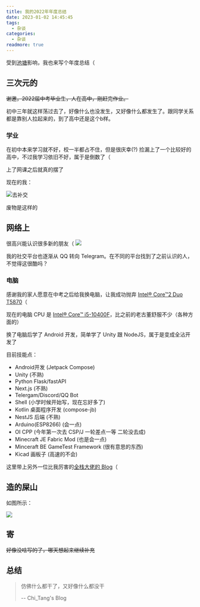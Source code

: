 ```yaml
---
title: 我的2022年年度总结
date: 2023-01-02 14:45:45
tags:
  - 杂谈
categories:
  - 杂谈
readmore: true
---
```


受到[池塘](https://blog.chitang.dev/posts/2022-year/)影响，我也来写个年度总结（

<!--more-->

## 三次元的
~~谢邀，2022届中考毕业生，人在高中，刚赶完作业。~~

初中三年就这样荡过去了，好像什么也没发生，又好像什么都发生了。跟同学关系都是靠别人拉起来的，到了高中还是这个b样。

### 学业
在初中本来学习就不好，校一半都占不住，但是很庆幸(?) 捡漏上了一个比较好的高中，不过我学习依旧不好，属于是倒数了（

上了网课之后就真的摆了

现在的我：

![去补交](https://pcos.zyglq.cn/Screenshot_20230102_150008.jpg)

废物是这样的

## 网络上

很高兴能认识很多新的朋友（
![](https://pcos.zyglq.cn/Screenshot_20230102_150318.png)

我的社交平台也逐渐从 QQ 转向 Telegram。在不同的平台找到了之前认识的人，不觉得这很酷吗？

### 电脑
感谢我的家人愿意在中考之后给我换电脑，让我成功抛弃 [Intel® Core™2 Duo T5870](https://www.intel.com/content/www/us/en/products/sku/37034/intel-core2-duo-processor-t5870-2m-cache-2-00-ghz-800-mhz-fsb/specifications.html)（

现在的电脑 CPU 是 [Intel® Core™ i5-10400F](https://www.intel.com/content/www/us/en/products/sku/199278/intel-core-i510400f-processor-12m-cache-up-to-4-30-ghz/specifications.html?wapkw=i5%2010400f)，比之前的老古董舒服不少（各种方面的）

换了电脑后学了 Android 开发，简单学了 Unity 跟 NodeJS，属于是变成全沾开发了

目前技能点：
- Android开发 (Jetpack Compose)
- Unity (不熟)
- Python Flask/fastAPI
- Next.js (不熟)
- Telergam/Discord/QQ Bot
- Shell (小学时候开始写，现在忘好多了)
- Kotlin 桌面程序开发 (compose-jb)
- NestJS 后端 (不熟)
- Arduino(ESP8266) (会一点)
- OI CPP (今年第一次去 CSP/J 一轮差点一等 二轮没去成)
- Minecraft JE Fabric Mod (也是会一点)
- Minceraft BE GameTest Framework (很有意思的东西)
- Kicad 画板子 (高速的不会)

这里带上另外一位比我厉害的[全栈大佬的 Blog](https://blog.xtexx.ml/about/)（

## 造的屎山
如图所示：

![](https://pcos.zyglq.cn/Screenshot_20230102_153053.png)

## 寄
~~好像没啥写的了，哪天想起来继续补充~~

## 总结
> 仿佛什么都干了，又好像什么都没干
>
> -- Chi_Tang's Blog
